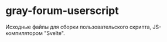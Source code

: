 # gray-forum-userscript
Исходные файлы для сборки пользовательского скрипта, JS-компилятором "Svelte".
